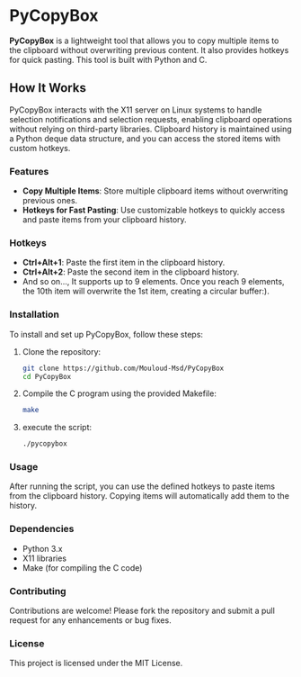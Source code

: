 # PyCopyBox

**PyCopyBox** is a lightweight tool that allows you to copy multiple items to the clipboard without overwriting previous content. It also provides hotkeys for quick pasting. This tool is built with Python and C.

## How It Works

PyCopyBox interacts with the X11 server on Linux systems to handle selection notifications and selection requests, enabling clipboard operations without relying on third-party libraries. Clipboard history is maintained using a Python deque data structure, and you can access the stored items with custom hotkeys.

### Features

- **Copy Multiple Items**: Store multiple clipboard items without overwriting previous ones.
- **Hotkeys for Fast Pasting**: Use customizable hotkeys to quickly access and paste items from your clipboard history.

### Hotkeys

- **Ctrl+Alt+1**: Paste the first item in the clipboard history.
- **Ctrl+Alt+2**: Paste the second item in the clipboard history.
- And so on..., It supports up to 9 elements. Once you reach 9 elements, the 10th item will overwrite the 1st item, creating a circular buffer:).

### Installation

To install and set up PyCopyBox, follow these steps:

1. Clone the repository:

   ```bash
   git clone https://github.com/Mouloud-Msd/PyCopyBox
   cd PyCopyBox
   ```

2. Compile the C program using the provided Makefile:

   ```bash
   make
   ```

3. execute the script:
   ```bash
   ./pycopybox
   ```

### Usage

After running the script, you can use the defined hotkeys to paste items from the clipboard history. Copying items will automatically add them to the history.

### Dependencies

- Python 3.x
- X11 libraries
- Make (for compiling the C code)

### Contributing

Contributions are welcome! Please fork the repository and submit a pull request for any enhancements or bug fixes.

### License

This project is licensed under the MIT License.
